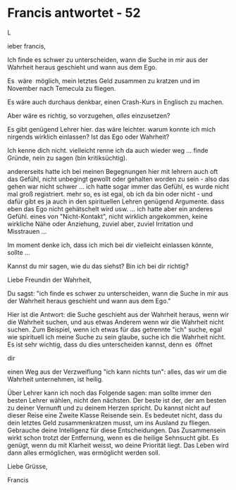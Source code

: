 # Francis antwortet - 52

L

ieber francis,

Ich finde es schwer zu unterscheiden, wann die Suche in mir aus der Wahrheit heraus geschieht und wann aus dem Ego.

Es&nbsp;&nbsp;w&auml;re&nbsp;&nbsp;m&ouml;glich, mein letztes Geld zusammen zu kratzen und im November nach Temecula zu fliegen.

Es w&auml;re auch durchaus denkbar, einen Crash-Kurs in Englisch zu machen.

Aber w&auml;re es richtig, so vorzugehen, _alles_ einzusetzen?

Es gibt gen&uuml;gend Lehrer hier. das w&auml;re leichter. warum konnte ich mich nirgends wirklich einlassen? Ist das Ego oder Wahrheit?

Ich kenne dich nicht. vielleicht renne ich da auch wieder weg ... finde Gr&uuml;nde, nein zu sagen (bin kritiks&uuml;chtig).&nbsp;

andererseits hatte ich bei meinen Begegnungen hier mit lehrern auch oft das Gef&uuml;hl, nicht unbegingt gewollt oder gehalten worden zu sein - also das gehen war nicht schwer ... ich hatte sogar immer das Gef&uuml;hl, es wurde nicht mal gro&szlig; registriert. mehr so, es ist egal, ob ich da bin oder nicht - und daf&uuml;r gibt es ja auch in den spirituellen Lehren gen&uuml;gend Argumente. dass eben das Ego nicht geh&auml;tschelt wird usw. ... ich hatte aber ein anderes Gef&uuml;hl. eines von &quot;Nicht-Kontakt&quot;, nicht wirklich angekommen, keine wirkliche N&auml;he oder Anziehung, zuviel aber, zuviel Irritation und Misstrauen&nbsp;...

Im moment denke ich, dass ich mich bei dir vielleicht einlassen k&ouml;nnte, sollte ...

Kannst du mir sagen, wie du das siehst? Bin ich bei dir richtig?

Liebe Freundin der Wahrheit,

Du sagst: &quot;ich finde es schwer zu unterscheiden, wann die Suche in mir aus der Wahrheit heraus geschieht und wann aus dem Ego.&quot;&nbsp;

Hier ist die Antwort: die Suche geschieht aus der Wahrheit heraus, wenn wir die Wahrheit suchen, und aus etwas Anderem wenn wir die Wahrheit nicht suchen. Zum Beispiel, wenn ich etwas f&uuml;r das getrennte &quot;ich&quot; suche, egal wie spirituell ich meine Suche zu sein&nbsp;glaube, suche ich die Wahrheit nicht. Es ist sehr wichtig, dass du dies unterscheiden kannst, denn es&nbsp; &ouml;ffnet

 dir

 einen Weg aus der Verzweiflung &quot;ich kann nichts tun&quot;: alles, das wir um die Wahrheit unternehmen, ist heilig.

&Uuml;ber Lehrer kann ich noch das Folgende sagen: man sollte immer den besten Lehrer w&auml;hlen, nicht den n&auml;chsten. Der beste ist der, der am besten zu deiner Vernunft und zu deinem Herzen spricht. Du kannst nicht auf dieser Reise eine Zweite Klasse Reisende sein. Es bedeutet nicht, dass du dein letztes Geld zusammenkratzen musst, um ins Ausland zu fliegen. Gebrauche deine Intelligenz f&uuml;r diese Entscheidungen. Das Zusammensein wirkt schon trotzt der Entfernung, wenn es die heilige Sehnsucht gibt. Es gen&uuml;gt, wenn du mit Klarheit weisst, wo deine Priorit&auml;t liegt. Das Leben wird dann alles erm&ouml;glichen, was erm&ouml;glicht werden&nbsp;soll.

Liebe Gr&uuml;sse,

Francis

